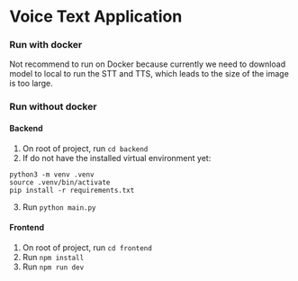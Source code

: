 # Voice Text Application

### Run with docker
Not recommend to run on Docker because currently we need to download model to local to run the STT and TTS,
which leads to the size of the image is too large.


### Run without docker
#### Backend
1. On root of project, run `cd backend`
2. If do not have the installed virtual environment yet:
```
python3 -m venv .venv
source .venv/bin/activate
pip install -r requirements.txt
```
3. Run `python main.py`

#### Frontend
1. On root of project, run `cd frontend`
2. Run `npm install`
3. Run `npm run dev`
